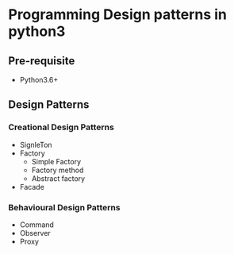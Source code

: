 # Programming Design patterns in python3

## Pre-requisite
- Python3.6+

## Design Patterns
### Creational Design Patterns
- SignleTon
- Factory
  - Simple Factory
  - Factory method
  - Abstract factory
- Facade

### Behavioural Design Patterns
- Command
- Observer
- Proxy
